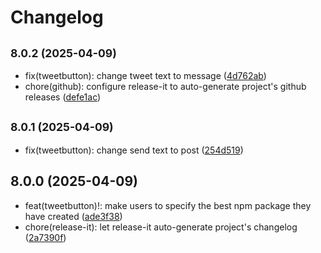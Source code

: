 # Changelog

## <small>8.0.2 (2025-04-09)</small>

* fix(tweetbutton): change tweet text to message ([4d762ab](https://github.com/codesweetly/thank-you-tweet-button-003/commit/4d762ab))
* chore(github): configure release-it to auto-generate project's github releases ([defe1ac](https://github.com/codesweetly/thank-you-tweet-button-003/commit/defe1ac))

## <small>8.0.1 (2025-04-09)</small>

* fix(tweetbutton): change send text to post ([254d519](https://github.com/codesweetly/thank-you-tweet-button-003/commit/254d519))

## 8.0.0 (2025-04-09)

* feat(tweetbutton)!: make users to specify the best npm package they have created ([ade3f38](https://github.com/codesweetly/thank-you-tweet-button-003/commit/ade3f38))
* chore(release-it): let release-it auto-generate project's changelog ([2a7390f](https://github.com/codesweetly/thank-you-tweet-button-003/commit/2a7390f))
